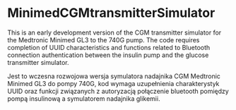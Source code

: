 # MinimedCGMtransmitterSimulator
This is an early development version of the CGM transmitter simulator for the Medtronic Minimed GL3 to the 740G pump. The code requires completion of UUID characteristics and functions related to Bluetooth connection authentication between the insulin pump and the glucose transmitter simulator.


Jest to wczesna rozwojowa wersja symulatora nadajnika CGM Medtronic Minimed GL3 do pompy 740G, kod wymaga uzupełnienia charakterystyk UUID oraz funkcji związanych z autoryzacją połączenie bluetooth pomiędzy pompą insulinową a symulatorem nadajnika glikemii.
